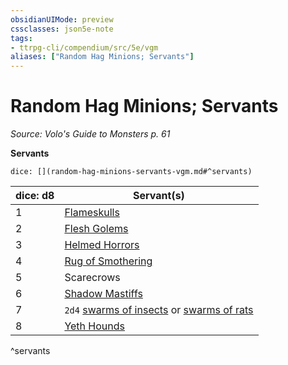 ```yaml
---
obsidianUIMode: preview
cssclasses: json5e-note
tags:
- ttrpg-cli/compendium/src/5e/vgm
aliases: ["Random Hag Minions; Servants"]
---
```

# Random Hag Minions; Servants
*Source: Volo's Guide to Monsters p. 61* 

**Servants**

`dice: [](random-hag-minions-servants-vgm.md#^servants)`

| dice: d8 | Servant(s) |
|----------|------------|
| 1 | [Flameskulls](flameskull.md) |
| 2 | [Flesh Golems](flesh-golem.md) |
| 3 | [Helmed Horrors](helmed-horror.md) |
| 4 | [Rug of Smothering](rug-of-smothering.md) |
| 5 | Scarecrows |
| 6 | [Shadow Mastiffs](shadow-mastiff-alpha-mpmm.md) |
| 7 | `2d4` [swarms of insects](swarm-of-insects.md) or [swarms of rats](swarm-of-rats.md) |
| 8 | [Yeth Hounds](yeth-hound-mpmm.md) |
^servants
